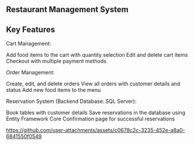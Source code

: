 ## **Restaurant Management System**

## **Key Features**


Cart Management:

Add food items to the cart with quantity selection
Edit and delete cart items
Checkout with multiple payment methods

Order Management:

Create, edit, and delete orders
View all orders with customer details and status
Add new food items to the menu

Reservation System (Backend Database: SQL Server):

Book tables with customer details
Save reservations in the database using Entity Framework Core
Confirmation page for successful reservations


https://github.com/user-attachments/assets/c0678c2c-3235-452e-a8a0-6841550f0549


